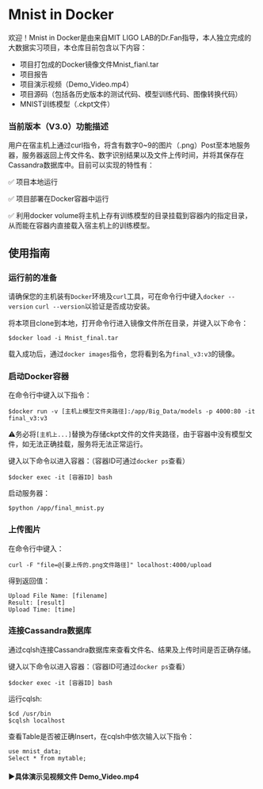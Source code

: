 # Mnist in Docker
欢迎！Mnist in Docker是由来自MIT LIGO LAB的Dr.Fan指导，本人独立完成的大数据实习项目，本仓库目前包含以下内容：

- 项目打包成的Docker镜像文件Mnist_fianl.tar
- 项目报告
- 项目演示视频（Demo_Video.mp4）
- 项目源码（包括各历史版本的测试代码、模型训练代码、图像转换代码）
- MNIST训练模型（.ckpt文件）

### 当前版本（V3.0）功能描述
用户在宿主机上通过curl指令，将含有数字0~9的图片（.png）Post至本地服务器，服务器返回上传文件名、数字识别结果以及文件上传时间，并将其保存在Cassandra数据库中。目前可以实现的特性有：

:white_check_mark: 项目本地运行

:white_check_mark: 项目部署在Docker容器中运行

:white_check_mark: 利用docker volume将主机上存有训练模型的目录挂载到容器内的指定目录，从而能在容器内直接载入宿主机上的训练模型。



## 使用指南
### 运行前的准备
请确保您的主机装有`Docker`环境及`curl`工具，可在命令行中键入`docker --version` `curl --version`以验证是否成功安装。

将本项目clone到本地，打开命令行进入镜像文件所在目录，并键入以下命令：
```
$docker load -i Mnist_final.tar
```
载入成功后，通过`docker images`指令，您将看到名为`final_v3:v3`的镜像。

### 启动Docker容器
在命令行中键入以下指令：
```
$docker run -v [主机上模型文件夹路径]:/app/Big_Data/models -p 4000:80 -it final_v3:v3
```
:warning:务必将`[主机上...]`替换为存储ckpt文件的文件夹路径，由于容器中没有模型文件，如无法正确挂载，服务将无法正常运行。

键入以下命令以进入容器：（容器ID可通过`docker ps`查看）
```
$docker exec -it [容器ID] bash
```

启动服务器：
```
$python /app/final_mnist.py
```

### 上传图片
在命令行中键入：
```
curl -F "file=@[要上传的.png文件路径]" localhost:4000/upload
```
得到返回值：
```
Upload File Name: [filename]
Result: [result]
Upload Time: [time]
```

### 连接Cassandra数据库
通过cqlsh连接Cassandra数据库来查看文件名、结果及上传时间是否正确存储。

键入以下命令以进入容器：（容器ID可通过`docker ps`查看）
```
$docker exec -it [容器ID] bash
```
运行cqlsh:
```
$cd /usr/bin
$cqlsh localhost
```
查看Table是否被正确Insert，在cqlsh中依次输入以下指令：
```
use mnist_data;
Select * from mytable;
```



#### :arrow_forward:具体演示见视频文件 Demo_Video.mp4
